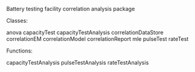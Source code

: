 Battery testing facility correlation analysis package

Classes:

anova
capacityTest
capacityTestAnalysis
correlationDataStore
correlationEM
correlationModel
correlationReport
mle
pulseTest
rateTest

Functions:

capacityTestAnalysis
pulseTestAnalysis
rateTestAnalysis
